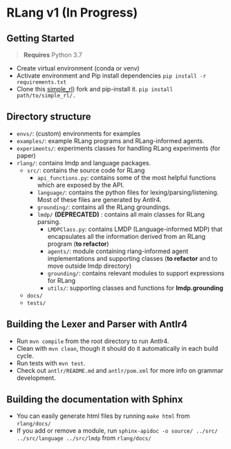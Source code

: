 # RLang v1 (In Progress)

## Getting Started

> **Requires** Python 3.7
- Create virtual environment (conda or venv)
- Activate environment and Pip install dependencies 
    ```pip install -r requirements.txt```
- Clone this [simple_rl](https://github.com/rafarodsa/simple_rl)) fork and pip-install it.
    ```pip install path/to/simple_rl/.```

## Directory structure

- `envs/`: (custom) environments for examples
- `examples/`: example RLang programs and RLang-informed agents. 
- `experiments/`: experiments classes for handling RLang experiments (for paper)
- `rlang/`: contains lmdp and language packages.
  - `src/`: contains the source code for RLang
    - `api_functions.py`: contains some of the most helpful functions which are exposed by the API.
    - `language/`: contains the python files for lexing/parsing/listening. Most of these files are generated by Antlr4.
    - `grounding/`: contains all the RLang groundings.
    - `lmdp/` **(DEPRECATED)** : contains all main classes for RLang parsing.
      - `LMDPClass.py`: contains LMDP (Language-informed MDP) that encapsulates all the information derived from an RLang program (**to refactor**)
      - `agents/`: module containing rlang-informed agent implementations and supporting classes (**to refactor** and to move outside lmdp directory)
      - `grounding/`: contains relevant modules to support expressions for RLang
      - `utils/`: supporting classes and functions for __lmdp.grounding__
  - `docs/`
  - `tests/`
    
    
## Building the Lexer and Parser with Antlr4

- Run `mvn compile` from the root directory to run Antlr4.
- Clean with `mvn clean`, though it should do it automatically in each build cycle.
- Run tests with `mvn test`.
- Check out `antlr/README.md` and `antlr/pom.xml` for more info on grammar development.

## Building the documentation with Sphinx

- You can easily generate html files by running `make html` from `rlang/docs/`
- If you add or remove a module, run `sphinx-apidoc -o source/ ../src/ ../src/language ../src/lmdp` from `rlang/docs/`
